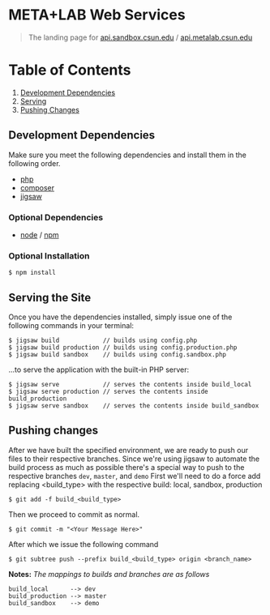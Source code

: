# META+LAB Web Services

> The landing page for [api.sandbox.csun.edu](api.sandbox.csun.edu) / [api.metalab.csun.edu](api.metalab.csun.edu)

# Table of Contents
1. [Development Dependencies](#development-dependencies)
2. [Serving](#serving-the-site)
3. [Pushing Changes](#pushing-changes)

## Development Dependencies

Make sure you meet the following dependencies and install them in the following order. 

- [php](https://secure.php.net)
- [composer](https://www.getcomposer.org)
- [jigsaw](http://jigsaw.tighten.co/)

### Optional Dependencies
- [node](https://nodejs.org/en/) / [npm](https://www.npmjs.com/)

### Optional Installation

```$ npm install```

## Serving the Site

Once you have the dependencies installed, simply issue one of the following commands in your terminal:

```
$ jigsaw build            // builds using config.php
$ jigsaw build production // builds using config.production.php
$ jigsaw build sandbox    // builds using config.sandbox.php
```

...to serve the application with the built-in PHP server:

```
$ jigsaw serve            // serves the contents inside build_local
$ jigsaw serve production // serves the contents inside build_production
$ jigsaw serve sandbox    // serves the contents inside build_sandbox
```

## Pushing changes

After we have built the specified environment, we are ready to push our files to their respective branches.
Since we're using jigsaw to automate the build process as much as possible there's a special way to push to the respective branches ```dev```, ```master```, and ```demo```
First we'll need to do a force add replacing <build_type> with the respective build: local, sandbox, production

```
$ git add -f build_<build_type>
```

Then we proceed to commit as normal.

```
$ git commit -m "<Your Message Here>"
```

After which we issue the following command

```
$ git subtree push --prefix build_<build_type> origin <branch_name>
```

**Notes:** _The mappings to builds and branches are as follows_

```
build_local      --> dev
build_production --> master
build_sandbox    --> demo
```